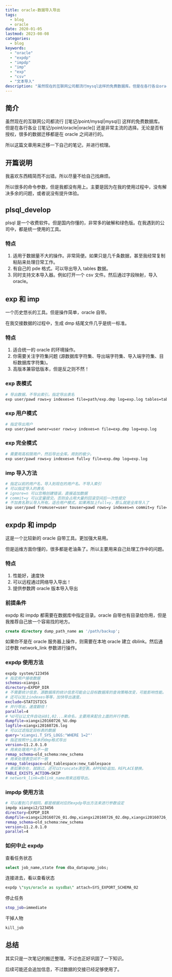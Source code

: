 ```yaml
---
title: oracle-数据导入导出
tags:
  - blog
  - oracle
date: 2020-01-05
lastmod: 2023-08-08
categories:
  - blog
keywords:
  - "oracle"
  - "expdp"
  - "impdp"
  - "imp"
  - "exp"
  - "csv"
  - "文本导入"
description: "虽然现在的互联网公司都流行mysql这样的免费数据库。但是在各行各业oracle还是非常主流的选择。无论是否有授权，很多的数据迁移都是在oracle之间进行的。所以这篇文章用来迁移一下自己的笔记，并进行梳理"
---
```


## 简介

虽然现在的互联网公司都流行 [[笔记/point/mysql|mysql]] 这样的免费数据库。但是在各行各业 [[笔记/point/oracle|oracle]] 还是非常主流的选择。无论是否有授权，很多的数据迁移都是在 oracle 之间进行的。

所以这篇文章用来迁移一下自己的笔记，并进行梳理。

## 开篇说明

我喜欢东西精简而不出错。所以尽量不给自己找麻烦。

所以很多的命令参数，但是我都没有用上。主要是因为在我的使用过程中，没有解决多余的问题，或者说没有提升体验。

## plsql_develop

plsql 是一个收费软件。但是国内你懂的，非常多的破解和绿色版。在我遇到的公司中，都是统一使用的工具。

### 特点

1. 适用于数据量不大的操作。非常简便。如果只是几千条数据，甚至我经常复制粘贴来处理日常工作。
2. 有自己的 pde 格式。可以导出导入 tables 数据。
3. 同时支持文本导入器。例如打开一个 csv 文件。然后通过字段映射，导入 oracle。

## exp 和 imp

一个历史悠长的工具。但是操作简单，oracle 自带。

在我交接数据的过程中，生成 dmp 结尾文件几乎是统一标准。

### 特点

1. 适合统一的 oracle 的环境操作。
2. 你需要关注字符集问题 (源数据库字符集、导出端字符集、导入端字符集、目标数据库字符集)。
3. 高版本兼容低版本，但是反之则不然！

### exp 表模式

```bash
# 导出数据。不导出索引。指定导出表名
exp user/pawd rows=y indexes=n file=path/exp.dmp log=exp.log tables=tab1,tab2,tab3
```

### exp 用户模式

```bash
# 指定导出用户
exp user/pawd owner=user rows=y indexes=n file=exp.dmp log=exp.log
```

### exp 完全模式

```bash
# 需要用高权限用户，然后导出全库。用到的极少。
exp user/pawd rows=y indexes=n full=y file=exp.dmp log=exp.log
```

### imp 导入方法

```bash
# 指定以前的用户名，导入到现在的用户名。不导入索引
# 可以指定导入的表名
# ignore=n 可以忽略创建错误，直接追加数据
# commit=y 可以定量提交。否则会占用大量的回滚空间后一次性提交
# 不加表名默认导入所有。适合用户模式。如果再加上full=y，那么就是全库导入了
imp user/pawd fromuser=user touser=pawd rows=y indexes=n commit=y file=exp.dmp log=imp.log tables=t1,t2,t3
```

## expdp 和 impdp

这是一个比较新的 oracle 自带工具。更加强大易用。

但是运维方面你懂的，很多都是老油条了。所以主要用来自己处理工作中的问题。

### 特点

1. 性能好，速度快
2. 可以远程通过网络导入导出！
3. 提供参数跨 oracle 版本导入导出

### 前提条件

expdp 和 impdp 都需要在数据库中指定目录。oracle 自带也有目录给你用，但是我推荐自己放一个容易找的地方。

```sql
create directory dump_path_name as '/path/backup';
```

如果你不是在 oracle 服务器上操作，则需要在本地 oracle 建立 dblink。然后通过参数 network_link 参数进行操作。

### expdp 使用方法

```bash
expdp system/123456 
# 指定用户接收数据
schemas=xiangxi 
directory=EXPDP_DIR 
# 不需要统计信息，源数据库的统计信息可能会让目标数据库的查询策略改变，可能影响性能。
# 还可以加上indexes等等，加快导出速度。
exclude=STATISTICS 
# 并行导出，速度翻倍！
parallel=4
# %U可以让文件自动从01,02...来命名，主要用来配合上面的并行参数。
dumpfile=xiangxi20160726_%U.dmp
logfile=xiangxi20160726.log 
# 可以过滤指定目标表的数据
query='xiangxi.T_SYS_LOGS:"WHERE 1=2"'
# 指定按照什么版本的dmp格式导出
version=11.2.0.1.0 
# 用来处理用户名不一致
remap_schema=old_schema:new_schema
# 用来处理表空间不一致
remap_tablespace=old_tablespace:new_tablespace
# 表如果存在，就跳过。还可以truncate清空表。APPEND追加。REPLACE替换。
TABLE_EXISTS_ACTION=SKIP
# network_link=dblink_name用来远程导出。
```

### impdp 使用方法

```bash
# 可以看到几乎相同。都是根据对应的expdp导出方法来进行参数设定
impdp xiangxi2/123456
directory=EXPDP_DIR 
dumpfile=xiangxi20160726_01.dmp,xiangxi20160726_02.dmp,xiangxi20160726_03.dmp,xiangxi20160726_04.dmp 
remap_schema=old_schema:new_schema
version=11.2.0.1.0
parallel=4
```

### 如何中止 expdp

查看任务状态

```sql
select job_name,state from dba_datapump_jobs;
```

连接进去，看以查看状态

```sql
expdp \"sys/oracle as sysdba\" attach=SYS_EXPORT_SCHEMA_02
```

停止任务

```bash
stop_job=immediate 
```

干掉人物

```bash
kill_job
```

## 总结

其实只是一次笔记的搬迁整理。不过也正好巩固了一下知识。

后续可能还会追加信息，不过数据的交接已经足够使用了。
